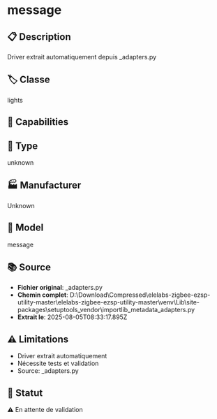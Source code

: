 # message

## 📋 Description
Driver extrait automatiquement depuis _adapters.py

## 🏷️ Classe
lights

## 🔧 Capabilities


## 📡 Type
unknown

## 🏭 Manufacturer
Unknown

## 📱 Model
message

## 📚 Source
- **Fichier original**: _adapters.py
- **Chemin complet**: D:\Download\Compressed\elelabs-zigbee-ezsp-utility-master\elelabs-zigbee-ezsp-utility-master\venv\Lib\site-packages\setuptools\_vendor\importlib_metadata\_adapters.py
- **Extrait le**: 2025-08-05T08:33:17.895Z

## ⚠️ Limitations
- Driver extrait automatiquement
- Nécessite tests et validation
- Source: _adapters.py

## 🚀 Statut
⚠️ En attente de validation
